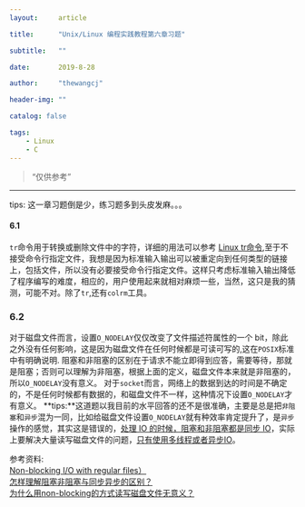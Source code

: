 ```yaml
---
layout:     article

title:      "Unix/Linux 编程实践教程第六章习题"

subtitle:   ""

date:       2019-8-28

author:     "thewangcj"

header-img: ""

catalog: false

tags:
    - Linux 
    - C
---
```


> “仅供参考”

------
tips: 这一章习题倒是少，练习题多到头皮发麻。。。
<!--more-->

#### 6.1
`tr`命令用于转换或删除文件中的字符，详细的用法可以参考
[Linux tr命令](https://www.runoob.com/linux/linux-comm-tr.html),至于不接受命令行指定文件，我想是因为标准输入输出可以被重定向到任何类型的链接上，包括文件，所以没有必要接受命令行指定文件。这样只考虑标准输入输出降低了程序编写的难度，相应的，用户使用起来就相对麻烦一些，当然，这只是我的猜测，可能不对。除了`tr`,还有`colrm`工具。

### 6.2
对于磁盘文件而言，设置`O_NODELAY`仅仅改变了文件描述符属性的一个 bit，除此之外没有任何影响，这是因为磁盘文件在任何时候都是可读可写的,这在`POSIX`标准中有明确说明.
阻塞和非阻塞的区别在于请求不能立即得到应答，需要等待，那就是阻塞；否则可以理解为非阻塞，根据上面的定义，磁盘文件本来就是非阻塞的，所以`O_NODELAY`没有意义。
对于`socket`而言，网络上的数据到达的时间是不确定的，不是任何时候都有数据的，和磁盘文件不一样，这种情况下设置`O_NODELAY`才有意义。
**tips:**这道题以我目前的水平回答的还不是很准确，主要是总是把`非阻塞`和`异步`混为一同，比如给磁盘文件设置`O_NODELAY`就有种效率肯定提升了，是`异步`操作的感觉，其实这是错误的，[处理 IO 的时候，阻塞和非阻塞都是同步 IO](https://www.zhihu.com/question/19732473)，实际上要解决大量读写磁盘文件的问题，[只有使用多线程或者异步IO](https://www.remlab.net/op/nonblock.shtml)。

参考资料:  
[Non-blocking I/O with regular files）](https://www.remlab.net/op/nonblock.shtml)  
[怎样理解阻塞非阻塞与同步异步的区别？](https://www.zhihu.com/question/19732473)  
[为什么用non-blocking的方式读写磁盘文件无意义？](http://cache.baiducontent.com/c?m=9f65cb4a8c8507ed19fa950d100b8738440197634b86914323c3933fcf331d5c113ba3e870794f59ce963c215afe170bf7a6613464587ef686cb8e48dfbd972c249c6269304a891d4f8f0eaebb167b9c71c94de9de0e97bce74394b9a3d4c82522dd52756df1879c2b0603ba1ee76046&p=8b2a970691b111a05bed9228470ac4&newp=882a9645d09e18e806fec7710f4d8c231610db2151d4da166b82c825d7331b001c3bbfb42327100fd1c37c650ba84c58eef03774350923a3dda5c91d9fb4c57479d57e732e0f&user=baidu&fm=sc&query=nonblock+%B4%C5%C5%CC%CE%C4%BC%FE&qid=b7821e320000ff2b&p1=1)
